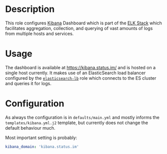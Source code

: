 # Description

This role configures [Kibana](https://www.elastic.co/guide/en/kibana/6.3/index.html) Dashboard which is part of the [ELK Stack](https://www.elastic.co/elk-stack) which facilitates aggregation, collection, and querying of vast amounts of logs from multiple hosts and services.

# Usage

The dashboard is available at https://kibana.status.im/ and is hosted on a single host currently. It makes use of an ElasticSearch load balancer configured by the [`elasticsearch-lb`](../elasticsearch-lb/README.md) role which connects to the ES cluster and queries it for logs.

# Configuration

As always the configuration is in `defaults/main.yml` and mostly informs the `templates/kibana.yml.j2` template, but currently does not change the default behaviour much.

Most important setting is probably:

```yaml
kibana_domain: 'kibana.status.im'
```
